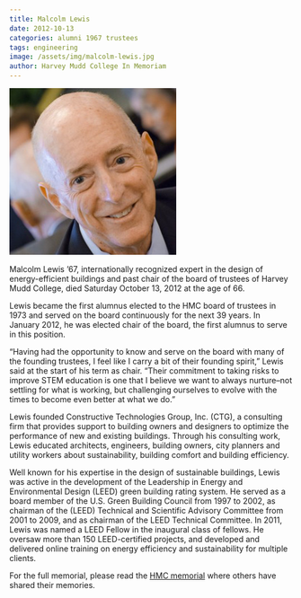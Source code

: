 ```yaml
---
title: Malcolm Lewis
date: 2012-10-13
categories: alumni 1967 trustees
tags: engineering
image: /assets/img/malcolm-lewis.jpg
author: Harvey Mudd College In Memoriam
---
```

![Malcolm Lewis](/assets/img/malcolm-lewis.jpg)

Malcolm Lewis ’67, internationally recognized expert in the design of energy-efficient buildings and past chair of the board of trustees of Harvey Mudd College, died Saturday October 13, 2012 at the age of 66.

Lewis became the first alumnus elected to the HMC board of trustees in 1973 and served on the board continuously for the next 39 years. In January 2012, he was elected chair of the board, the first alumnus to serve in this position.

“Having had the opportunity to know and serve on the board with many of the founding trustees, I feel like I carry a bit of their founding spirit,” Lewis said at the start of his term as chair. “Their commitment to taking risks to improve STEM education is one that I believe we want to always nurture–not settling for what is working, but challenging ourselves to evolve with the times to become even better at what we do.”

Lewis founded Constructive Technologies Group, Inc. (CTG), a consulting firm that provides support to building owners and designers to optimize the performance of new and existing buildings. Through his consulting work, Lewis educated architects, engineers, building owners, city planners and utility workers about sustainability, building comfort and building efficiency.

Well known for his expertise in the design of sustainable buildings, Lewis was active in the development of the Leadership in Energy and Environmental Design (LEED) green building rating system. He served as a board member of the U.S. Green Building Council from 1997 to 2002, as chairman of the (LEED) Technical and Scientific Advisory Committee from 2001 to 2009, and as chairman of the LEED Technical Committee. In 2011, Lewis was named a LEED Fellow in the inaugural class of fellows. He oversaw more than 150 LEED-certified projects, and developed and delivered online training on energy efficiency and sustainability for multiple clients.

For the full memorial, please read the [HMC memorial](https://www.hmc.edu/in-memoriam/malcolm-lewis/) where others have shared their memories.
